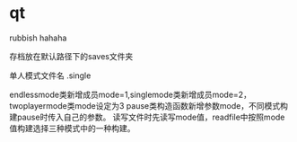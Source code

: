 # qt
rubbish
hahaha

存档放在默认路径下的saves文件夹

单人模式文件名 .single

endlessmode类新增成员mode=1,singlemode类新增成员mode=2，twoplayermode类mode设定为3
pause类构造函数新增参数mode，不同模式构建pause时传入自己的参数。
读写文件时先读写mode值，readfile中按照mode值构建选择三种模式中的一种构建。
